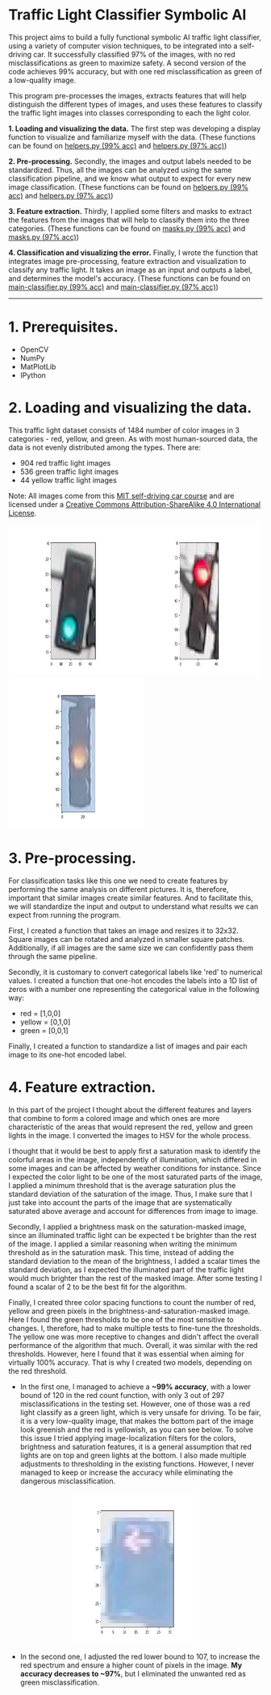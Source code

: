 # Traffic Light Classifier Symbolic AI

This project aims to build a fully functional symbolic AI traffic light classifier, using a variety of computer vision techniques, to be integrated into a self-driving car. It successfully classified 97% of the images, with no red misclassifications as green to maximize safety. A second version of the code achieves 99% accuracy, but with one red misclassification as green of a low-quality image.


This program pre-processes the images, extracts features that will help distinguish the different types of images, and uses these features to classify the traffic light images into classes corresponding to each the light color.

**1. Loading and visualizing the data.** The first step was developing a display function to visualize and familiarize myself with the data. (These functions can be found on [helpers.py (99% acc)](https://github.com/inigo-irigaray/Traffic-Light-Classifier-Symbolic-AI/blob/master/Traffic-Light-99%25/helpers.py) and [helpers.py (97% acc)](https://github.com/inigo-irigaray/Traffic-Light-Classifier-Symbolic-AI/blob/master/Traffic-Light-97%25/helpers.py))

**2. Pre-processing.** Secondly, the images and output labels needed to be standardized. Thus, all the images can be analyzed using the same classification pipeline, and we know what output to expect for every new image classification. (These functions can be found on [helpers.py (99% acc)](https://github.com/inigo-irigaray/Traffic-Light-Classifier-Symbolic-AI/blob/master/Traffic-Light-99%25/helpers.py) and [helpers.py (97% acc)](https://github.com/inigo-irigaray/Traffic-Light-Classifier-Symbolic-AI/blob/master/Traffic-Light-97%25/helpers.py))

**3. Feature extraction.** Thirdly, I applied some filters and masks to extract the features from the images that will help to classify them into the three categories. (These functions can be found on [masks.py (99% acc)](https://github.com/inigo-irigaray/Traffic-Light-Classifier-Symbolic-AI/blob/master/Traffic-Light-99%25/masks.py) and [masks.py (97% acc)](https://github.com/inigo-irigaray/Traffic-Light-Classifier-Symbolic-AI/blob/master/Traffic-Light-97%25/masks.py))

**4. Classification and visualizing the error.** Finally, I wrote the function that integrates image pre-processing, feature extraction and visualization to classify any traffic light. It takes an image as an input and outputs a label, and determines the model's accuracy. (These functions can be found on [main-classifier.py (99% acc)](https://github.com/inigo-irigaray/Traffic-Light-Classifier-Symbolic-AI/blob/master/Traffic-Light-99%25/main-classifier.py) and [main-classifier.py (97% acc)](https://github.com/inigo-irigaray/Traffic-Light-Classifier-Symbolic-AI/blob/master/Traffic-Light-97%25/main-classifier.py))

---------

# 1. Prerequisites.

- OpenCV
- NumPy
- MatPlotLib
- IPython

# 2. Loading and visualizing the data.

This traffic light dataset consists of 1484 number of color images in 3 categories - red, yellow, and green. As with most human-sourced data, the data is not evenly distributed among the types. There are:

* 904 red traffic light images
* 536 green traffic light images
* 44 yellow traffic light images

Note: All images come from this [MIT self-driving car course](https://selfdrivingcars.mit.edu/) and are licensed under a [Creative Commons Attribution-ShareAlike 4.0 International License](https://creativecommons.org/licenses/by-sa/4.0/).
<p float="left">

<img src="https://github.com/inigo-irigaray/Traffic-Light-Classifier-Symbolic-AI/blob/master/Traffic-Light-99%25/images/Green-Light.png" height = 300 width=250><img src="https://github.com/inigo-irigaray/Traffic-Light-Classifier-Symbolic-AI/blob/master/Traffic-Light-99%25/images/Red-Light.png" height = 300 width=250><img src="https://github.com/inigo-irigaray/Traffic-Light-Classifier-Symbolic-AI/blob/master/Traffic-Light-99%25/images/Yellow-Light.png" height = 300 width=270>

</p>

# 3. Pre-processing.

For classification tasks like this one we need to create features by performing the same analysis on different pictures. It is, therefore, important that similar images create similar features. And to facilitate this, we will standardize the input and output to understand what results we can expect from running the program.

First, I created a function that takes an image and resizes it to 32x32. Square images can be rotated and analyzed in smaller square patches. Additionally, if all images are the same size we can confidently pass them through the same pipeline.

Secondly, it is customary to convert categorical labels like 'red' to numerical values. I created a function that one-hot encodes the labels into a 1D list of zeros with a number one representing the categorical value in the following way:
  - red     =   [1,0,0]
  - yellow  =   [0,1,0]
  - green   =   [0,0,1]

Finally, I created a function to standardize a list of images and pair each image to its one-hot encoded label.

# 4. Feature extraction.

In this part of the project I thought about the different features and layers that combine to form a colored image and which ones are more characteristic of the areas that would represent the red, yellow and green lights in the image. I converted the images to HSV for the whole process.

I thought that it would be best to apply first a saturation mask to identify the colorful areas in the image, independently of illumination, which differed in some images and can be affected by weather conditions for instance. Since I expected the color light to be one of the most saturated parts of the image, I applied a minimum threshold that is the average saturation plus the standard deviation of the saturation of the image. Thus, I make sure that I just take into account the parts of the image that are systematically saturated above average and account for differences from image to image.

Secondly, I applied a brightness mask on the saturation-masked image, since an illuminated traffic light can be expected t be brighter than the rest of the image. I applied a similar reasoning when writing the minimum threshold as in the saturation mask. This time, instead of adding the standard deviation to the mean of the brightness, I added a scalar times the standard deviation, as I expected the illuminated part of the traffic light would much brighter than the rest of the masked image. After some testing I found a scalar of 2 to be the best fit for the algorithm.

Finally, I created three color spacing functions to count the number of red, yellow and green pixels in the brightness-and-saturation-masked image. Here I found the green thresholds to be one of the most sensitive to changes. I, therefore, had to make multiple tests to fine-tune the thresholds. The yellow one was more receptive to changes and didn't affect the overall performance of the algorithm that much. Overall, it was similar with the red thresholds. However, here I found that it was essential when aiming for virtually 100% accuracy. That is why I created two models, depending on the red threshold.

   - In the first one, I managed to achieve a **~99% accuracy**, with a lower bound of 120 in the red count function, with only 3 out of 297 misclassifications in the testing set. However, one of those was a red light classify as a green light, which is very unsafe for driving. To be fair, it is a very low-quality image, that makes the bottom part of the image look greenish and the red is yellowish, as you can see below. To solve this issue I tried applying image-localization filters for the colors, brightness and saturation features, it is a general assumption that red lights are on top and green lights at the bottom. I also made multiple adjustments to thresholding in the existing functions. However, I never managed to keep or increase the accuracy while eliminating the dangerous misclassification.

   <p align="center"> <img src="https://github.com/inigo-irigaray/Traffic-Light-Classifier-Symbolic-AI/blob/master/Traffic-Light-99%25/images/red-misclass-green.png" height = 300 width=250 > <p/>

   - In the second one, I adjusted the red lower bound to 107, to increase the red spectrum and ensure a higher count of pixels in the image. **My accuracy decreases to ~97%**, but I eliminated the unwanted red as green misclassification.
